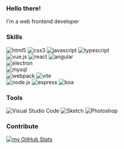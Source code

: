 ### Hello there!

I'm a web frontend developer

### Skills

<div>
  <img alt="html5" src="https://img.shields.io/badge/HTML5-E34F26?style=for-the-badge&logo=html5&logoColor=white" />
  <img alt="css3" src="https://img.shields.io/badge/CSS3-1572B6?style=for-the-badge&logo=css3&logoColor=white" />
  <img alt="javascript" src="https://img.shields.io/badge/JAVASCRIPT-323330?style=for-the-badge&logo=javascript" />
  <img alt="typescript" src="https://img.shields.io/badge/TYPESCRIPT-3178C6?style=for-the-badge&logo=typescript&logoColor=white" />
</div>

<div>
  <img alt="vue.js" src="https://img.shields.io/badge/vue.js-35495E?style=for-the-badge&logo=vue.js" />
  <img alt="react" src="https://img.shields.io/badge/react-20232A?style=for-the-badge&logo=react" />
  <img alt="angular" src="https://img.shields.io/badge/angular-DD0031?style=for-the-badge&logo=angular" />
</div>

<div>
  <img alt="electron" src="https://img.shields.io/badge/electron-47848F?style=for-the-badge&logo=electron&logoColor=white" />
</div>

<div>
  <img alt="mysql" src="https://img.shields.io/badge/mysql-4479A1?style=for-the-badge&logo=mysql&logoColor=white" />
</div>

<div>
  <img alt="webpack" src="https://img.shields.io/badge/webpack-2B3A42?style=for-the-badge&logo=webpack&logoColor=white" />
  <img alt="vite" src="https://img.shields.io/badge/vite-646CFF?style=for-the-badge&logo=vite&logoColor=white" />
</div>

<div>
  <img alt="node.js" src="https://img.shields.io/badge/node.js-339933?style=for-the-badge&logo=node.js&logoColor=white" />
  <img alt="express" src="https://img.shields.io/badge/express-white?style=for-the-badge&logo=express&logoColor=black" />
  <img alt="koa" src="https://img.shields.io/badge/koa-33333D?style=for-the-badge&logo=koa" />
</div>

### Tools

<div>
  <img alt="Visual Studio Code" src="https://img.shields.io/badge/visua_studio_code-0078d7?style=for-the-badge&logo=visual-studio-code&logoColor=white" />
  <img alt="Sketch" src="https://img.shields.io/badge/sketch-F3840F?style=for-the-badge&logo=sketch&logoColor=white" />
  <img alt="Photoshop" src="https://img.shields.io/badge/photoshop-114468?style=for-the-badge&logo=adobe-photoshop&logoColor=white" />
</div>

### Contribute

[![my GitHub Stats](https://github-readme-stats.vercel.app/api?username=liu770848166)](https://github.com/liu770848166)
